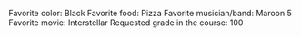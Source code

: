 Favorite color: Black
Favorite food: Pizza
Favorite musician/band: Maroon 5
Favorite movie: Interstellar
Requested grade in the course: 100
